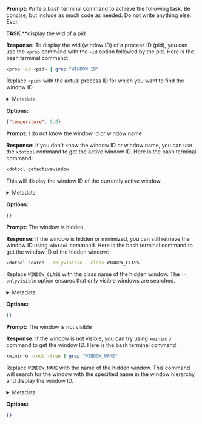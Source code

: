 **Prompt:**
Write a bash terminal command to achieve the following task.
Be concise, but include as much code as needed. Do not write anything else. Ever.

**TASK**
**display the wid of a pid


**Response:**
To display the wid (window ID) of a process ID (pid), you can use the `xprop` command with the `-id` option followed by the pid. Here is the bash terminal command:

```bash
xprop -id <pid> | grep "WINDOW ID"
```

Replace `<pid>` with the actual process ID for which you want to find the window ID.

<details><summary>Metadata</summary>

- Duration: 3005 ms
- Datetime: 2023-12-04T11:34:31.225313
- Model: gpt-3.5-turbo-0613

</details>

**Options:**
```json
{"temperature": 0.0}
```

**Prompt:**
I do not know the window id or window name

**Response:**
If you don't know the window ID or window name, you can use the `xdotool` command to get the active window ID. Here is the bash terminal command:

```bash
xdotool getactivewindow
```

This will display the window ID of the currently active window.

<details><summary>Metadata</summary>

- Duration: 2549 ms
- Datetime: 2023-12-04T11:37:54.856069
- Model: gpt-3.5-turbo-0613

</details>

**Options:**
```json
{}
```

**Prompt:**
The window is hidden

**Response:**
If the window is hidden or minimized, you can still retrieve the window ID using `xdotool` command. Here is the bash terminal command to get the window ID of the hidden window:

```bash
xdotool search --onlyvisible --class WINDOW_CLASS
```

Replace `WINDOW_CLASS` with the class name of the hidden window. The `--onlyvisible` option ensures that only visible windows are searched.

<details><summary>Metadata</summary>

- Duration: 3009 ms
- Datetime: 2023-12-04T11:39:01.921561
- Model: gpt-3.5-turbo-0613

</details>

**Options:**
```json
{}
```

**Prompt:**
The window is not visible

**Response:**
If the window is not visible, you can try using `xwininfo` command to get the window ID. Here is the bash terminal command:

```bash
xwininfo -root -tree | grep "WINDOW_NAME"
```

Replace `WINDOW_NAME` with the name of the hidden window. This command will search for the window with the specified name in the window hierarchy and display the window ID.

<details><summary>Metadata</summary>

- Duration: 2911 ms
- Datetime: 2023-12-04T11:39:39.181874
- Model: gpt-3.5-turbo-0613

</details>

**Options:**
```json
{}
```

